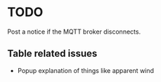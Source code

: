 # TODO

Post a notice if the MQTT broker disconnects.


## Table related issues

- Popup explanation of things like apparent wind
